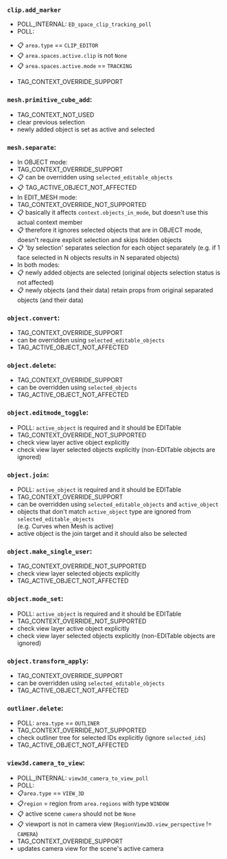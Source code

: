 ### `clip.add_marker`
* POLL_INTERNAL: `ED_space_clip_tracking_poll`
* POLL:
- 📋 `area.type` == `CLIP_EDITOR`
- 📋 `area.spaces.active.clip` is not `None`
- 📋 `area.spaces.active.mode` == `TRACKING`
* TAG_CONTEXT_OVERRIDE_SUPPORT

### `mesh.primitive_cube_add`:
* TAG_CONTEXT_NOT_USED
* clear previous selection
* newly added object is set as active and selected

### `mesh.separate`:

* In OBJECT mode:
* TAG_CONTEXT_OVERRIDE_SUPPORT
* 📋 can be overridden using `selected_editable_objects`
* 📋 TAG_ACTIVE_OBJECT_NOT_AFFECTED
* In EDIT_MESH mode:
* TAG_CONTEXT_OVERRIDE_NOT_SUPPORTED
* 📋 basically it affects `context.objects_in_mode`, but doesn't use this actual context member
* 📋 therefore it ignores selected objects that are in OBJECT mode, doesn't require explicit selection and skips hidden objects
* 📋 'by selection' separates selection for each object separately (e.g. if 1 face selected in N objects results in N separated objects)
* In both modes:
* 📋 newly added objects are selected (original objects selection status is not affected)
* 📋 newly objects (and their data) retain props from original separated objects (and their data)


### `object.convert`:

* TAG_CONTEXT_OVERRIDE_SUPPORT
* can be overridden using `selected_editable_objects`
* TAG_ACTIVE_OBJECT_NOT_AFFECTED

### `object.delete`:

* TAG_CONTEXT_OVERRIDE_SUPPORT
* can be overridden using `selected_objects`
* TAG_ACTIVE_OBJECT_NOT_AFFECTED

### `object.editmode_toggle`:

* POLL: `active_object` is required and it should be EDITable
* TAG_CONTEXT_OVERRIDE_NOT_SUPPORTED
* check view layer active object explicitly
* check view layer selected objects explicitly (non-EDITable objects are ignored)

### `object.join`:

* POLL: `active_object` is required and it should be EDITable
* TAG_CONTEXT_OVERRIDE_SUPPORT
* can be overridden using `selected_editable_objects` and `active_object`
* objects that don't match `active_object` type are ignored from `selected_editable_objects`  
(e.g. Curves when Mesh is active)
* active object is the join target and it should also be selected

### `object.make_single_user`:

* TAG_CONTEXT_OVERRIDE_NOT_SUPPORTED
* check view layer selected objects explicitly
* TAG_ACTIVE_OBJECT_NOT_AFFECTED

### `object.mode_set`:

* POLL: `active_object` is required and it should be EDITable
* TAG_CONTEXT_OVERRIDE_NOT_SUPPORTED
* check view layer active object explicitly
* check view layer selected objects explicitly (non-EDITable objects are ignored)

### `object.transform_apply`:

* TAG_CONTEXT_OVERRIDE_SUPPORT
* can be overridden using `selected_editable_objects`
* TAG_ACTIVE_OBJECT_NOT_AFFECTED

### `outliner.delete`:

* POLL: `area.type` == `OUTLINER`
* TAG_CONTEXT_OVERRIDE_NOT_SUPPORTED
* check outliner tree for selected IDs explicitly (ignore `selected_ids`)
* TAG_ACTIVE_OBJECT_NOT_AFFECTED

### `view3d.camera_to_view`:

* POLL_INTERNAL: `view3d_camera_to_view_poll`
* POLL:
* 📋`area.type` == `VIEW_3D`
* 📋`region` = region from `area.regions` with type `WINDOW`
* 📋 active scene `camera` should not be `None`
* 📋 viewport is not in camera view (`RegionView3D.view_perspective` != `CAMERA`)
* TAG_CONTEXT_OVERRIDE_SUPPORT
* updates camera view for the scene's active camera
